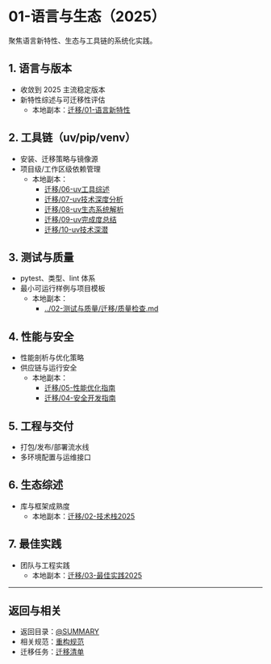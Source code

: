 # 01-语言与生态（2025）

聚焦语言新特性、生态与工具链的系统化实践。

## 1. 语言与版本

- 收敛到 2025 主流稳定版本
- 新特性综述与可迁移性评估
  - 本地副本：[迁移/01-语言新特性](./迁移/01-语言新特性.md)

## 2. 工具链（uv/pip/venv）

- 安装、迁移策略与镜像源
- 项目级/工作区级依赖管理
  - 本地副本：
    - [迁移/06-uv工具综述](./迁移/06-uv工具综述.md)
    - [迁移/07-uv技术深度分析](./迁移/07-uv技术深度分析.md)
    - [迁移/08-uv生态系统解析](./迁移/08-uv生态系统解析.md)
    - [迁移/09-uv完成度总结](./迁移/09-uv完成度总结.md)
    - [迁移/10-uv技术深潜](./迁移/10-uv技术深潜.md)

## 3. 测试与质量

- pytest、类型、lint 体系
- 最小可运行样例与项目模板
  - 本地副本：
    - [../02-测试与质量/迁移/质量检查.md](../02-测试与质量/迁移/质量检查.md)

## 4. 性能与安全

- 性能剖析与优化策略
- 供应链与运行安全
  - 本地副本：
    - [迁移/05-性能优化指南](./迁移/05-性能优化指南.md)
    - [迁移/04-安全开发指南](./迁移/04-安全开发指南.md)

## 5. 工程与交付

- 打包/发布/部署流水线
- 多环境配置与运维接口

## 6. 生态综述

- 库与框架成熟度
  - 本地副本：[迁移/02-技术栈2025](./迁移/02-技术栈2025.md)

## 7. 最佳实践

- 团队与工程实践
  - 本地副本：[迁移/03-最佳实践2025](./迁移/03-最佳实践2025.md)

---

## 返回与相关

- 返回目录：[@SUMMARY](../SUMMARY.md)
- 相关规范：[重构规范](../99-上下文与流程/03-重构规范.md)
- 迁移任务：[迁移清单](../99-上下文与流程/04-迁移清单.md)
